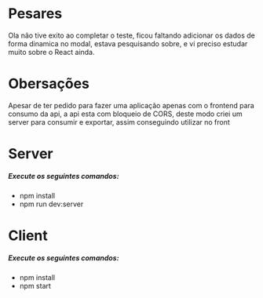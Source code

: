 # Pesares
<p>
  Ola não tive exito ao completar o teste, ficou faltando adicionar os dados de forma dinamica no modal, estava pesquisando sobre, e vi preciso 
  estudar muito sobre o React ainda.
</p>

# Obersações
<p>
  Apesar de ter pedido para fazer uma aplicação apenas com o frontend para consumo da api, a api esta com bloqueio de CORS, deste modo criei um
  server para consumir e exportar, assim conseguindo utilizar no front 
</p>

# Server
<h5>Execute os seguintes comandos:</h5>
<ul>
  <li>npm install</li>
  <li>npm run dev:server</li>
</ul>

# Client
<h5>Execute os seguintes comandos:</h5>
<ul>
  <li>npm install</li>
  <li>npm start</li>
</ul>
